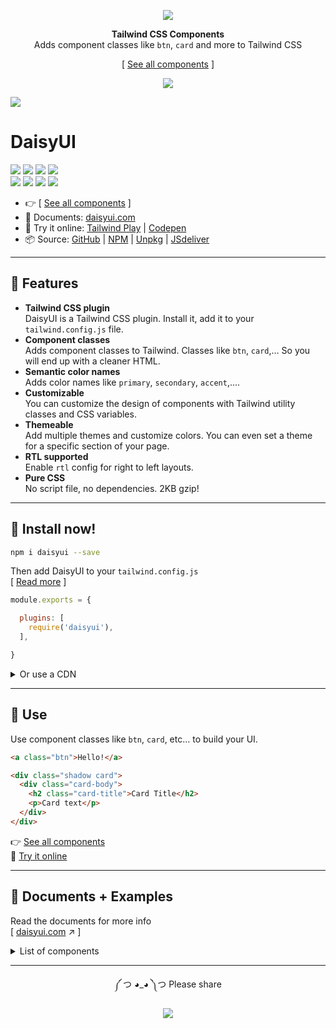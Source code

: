<div align="center">

[![][logo-url]][docs-url]  

**Tailwind CSS Components**  
Adds component classes like `btn`, `card` and more to Tailwind CSS

[ [See all components][docs-url] ]
  
[![][tweet]][tweet-url]  

</div>

[![][banner-url]][docs-url]  

# DaisyUI  
[![][build]][build-url] [![][npm]][npm-url] [![][number-of-components]][docs-url] [![][install-size]][install-size-url]  
[![][dl]][npm-url] [![][stars]][gh-url] [![][commit]][gh-url] [![][license]][license-url]   


- 👉 [ [See all components][docs-url] ]
- 📘 Documents: [daisyui.com][docs-url]
- 🎲 Try it online: [Tailwind Play][tw-play-url] | [Codepen][codepen-url]
- 📦 Source: [GitHub][gh-url] | [NPM][npm-url] | [Unpkg][unpkg-url] | [JSdeliver][jsdeliver-url]

---

## 🌼 Features   
- **Tailwind CSS plugin**  
  DaisyUI is a Tailwind CSS plugin. Install it, add it to your `tailwind.config.js` file.
- **Component classes**  
  Adds component classes to Tailwind. Classes like `btn`, `card`,… So you will end up with a cleaner HTML.
- **Semantic color names**  
  Adds color names like `primary`, `secondary`, `accent`,….
- **Customizable**  
  You can customize the design of components with Tailwind utility classes and CSS variables.
- **Themeable**  
  Add multiple themes and customize colors. You can even set a theme for a specific section of your page.
- **RTL supported**  
  Enable `rtl` config for right to left layouts.
- **Pure CSS**  
  No script file, no dependencies. 2KB gzip!

---

## 📀 Install now!  

```bash
npm i daisyui --save
```

Then add DaisyUI to your `tailwind.config.js`  
[ [Read more][docs-url-install] ]
```js
module.exports = {

  plugins: [
    require('daisyui'),
  ],

}
```


<details>
<summary>
  Or use a CDN
</summary>


Loading CSS files from CDN is not recommended for production. It's better to install Tailwind and DaisyUI as Nodejs dependencies so you can config/customize everything, and purge unused styles.*  

  
```html
<link href="https://cdn.jsdelivr.net/npm/tailwindcss@2.1/dist/tailwind.min.css" rel="stylesheet" type="text/css" />
<link href="https://cdn.jsdelivr.net/npm/daisyui@1.3.6/dist/full.css" rel="stylesheet" type="text/css" />
```

</details>

---
## 🚀 Use  
Use component classes like `btn`, `card`, etc… to build your UI.  
```html
<a class="btn">Hello!</a>
```
```html
<div class="shadow card">
  <div class="card-body">
    <h2 class="card-title">Card Title</h2> 
    <p>Card text</p>
  </div>
</div> 
```

👉 [See all components][docs-url]  
🎲 [Try it online][tw-play-url]  

---

## 📘 Documents + Examples  
Read the documents for more info  
[ [daisyui.com][docs-url] ↗︎ ]

<details>
<summary>
  List of components
</summary>

- [x] Alert
- [x] Artboard
- [ ] App bar
- [x] Avatar
  - [x] Avatar group
- [x] Badge
- [ ] Banner
- [x] Breadcrumb
- [x] Button
  - [x] Button group
- [ ] Calendar
- [x] Carousel
- [x] Card
- [ ] Chat bubble
- [x] Collapse (Accordion)
- [ ] Comment
- [x] Countdown
- [ ] Cover
- [x] Divider
- [x] Drawer
- [ ] Empty placeholder
- [ ] Footer
- [ ] Form
  - [x] Select
  - [x] Text input
  - [x] Text area
  - [x] Checkbox
  - [x] Radio
  - [ ] Range slider
  - [ ] Rating
  - [x] Toggle
  - [ ] Upload
- [x] Hero
- [x] Link
- [ ] Loading
- [x] Menu
- [ ] Mockup
  - [ ] Browser
  - [x] Code
  - [x] Phone
  - [x] Window
- [x] Navbar
- [x] Mask
- [x] Modal
- [x] Pagination
- [x] Progress
- [x] Stat
- [x] Steps
- [ ] Tag
- [x] Table
- [x] Tabs
- [ ] Timeline
- [ ] Toast
- [x] Tooltip
- [ ] Treeview

</details>

---
  
<div align="center">
  
  
༼ つ ◕_◕ ༽つ  Please share  
  
[![][tweet]][tweet-url]  

</div>



[install-size]: https://badgen.net/bundlephobia/minzip/daisyui?label=bundle%20size&color=green
[build]: https://badgen.net/github/checks/saadeghi/daisyui?label=build
[npm]: https://badgen.net/github/tag/saadeghi/daisyui?label=version&color=green
[dl]: https://badgen.net/npm/dt/daisyui?label=installs&icon=npm&color=green
[commit]: https://badgen.net/github/last-commit/saadeghi/daisyui?icon=github&color=green
[license]: https://badgen.net/github/license/saadeghi/daisyui?color=green
[stars]: https://badgen.net/github/stars/saadeghi/daisyui?color=green
[tweet]: https://img.shields.io/twitter/url?style=social&url=https%3A%2F%2Fgithub.com%2Fsaadeghi%2Fdaisyui

[install-size-url]: https://bundlephobia.com/result?p=daisyui
[license-url]: https://github.com/saadeghi/daisyui/blob/master/LICENSE
[npm-url]: https://www.npmjs.com/package/daisyui
[gh-url]: https://github.com/saadeghi/daisyui
[tw-play-url]: https://play.tailwindcss.com/5du2H2Kyvq
[codepen-url]: https://codepen.io/saadeghi/pen/gOwWKvv
[unpkg-url]: https://unpkg.com/browse/daisyui/
[jsdeliver-url]: https://www.jsdelivr.com/package/npm/daisyui
[build-url]: https://github.com/saadeghi/daisyui/actions
[tweet-url]: https://twitter.com/intent/tweet?text=DaisyUI%20%0D%0AUI%20Components%20for%20Tailwind%20CSS%20%0D%0Ahttps://github.com/saadeghi/daisyui
[number-of-components]: https://badgen.net/badge/components%20added/35/green

[docs-url-install]: https://daisyui.com/docs/install
[docs-url]: https://daisyui.com/
[logo-url]: https://raw.githubusercontent.com/saadeghi/files/main/daisyui/logo-4.svg
[banner-url]: https://raw.githubusercontent.com/saadeghi/files/main/daisyui/card-3.png


